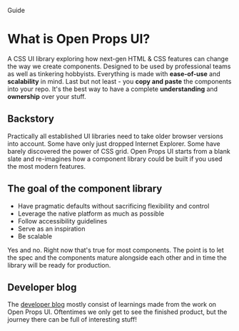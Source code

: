 <script setup>
	import Alert from "../.vitepress/theme/app/components/Alert.vue";
</script>

<hgroup>
<p>Guide</p>
<h1>What is Open Props UI?</h1>
</hgroup>

A CSS UI library exploring how next-gen HTML & CSS features can change the way we create components. Designed to be used by professional teams as well as tinkering hobbyists. Everything is made with **ease-of-use** and **scalability** in mind. Last but not least - you **copy and paste** the components into your repo. It's the best way to have a complete **understanding** and **ownership** over your stuff.

## Backstory

Practically all established UI libraries need to take older browser versions into account. Some have only just dropped Internet Explorer. Some have barely discovered the power of CSS grid. Open Props UI starts from a blank slate and re-imagines how a component library could be built if you used the most modern features.

## The goal of the component library

- Have pragmatic defaults without sacrificing flexibility and control
- Leverage the native platform as much as possible
- Follow accessibility guidelines
- Serve as an inspiration
- Be scalable
<div class="not-rich-text">
<Alert title='"If you only use the latest features, that means this is can never enter production"'>

Yes and no. Right now that's true for most components. The point is to let the spec and the components mature alongside each other and in time the library will be ready for production.
</Alert>

</div>

## Developer blog

The [developer blog](/blog/) mostly consist of learnings made from the work on Open Props UI. Oftentimes we only get to see the finished product, but the journey there can be full of interesting stuff!
